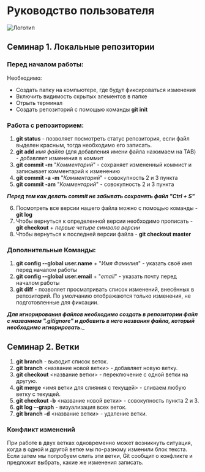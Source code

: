 # Руководство пользователя
![Логотип](Логотип.jpeg) 
## Семинар 1. Локальные репозитории

### Перед началом работы:
Необходимо: 
* Создать папку на компьютере, где будут фиксироваться изменения
* Включить видимость скрытых элементов в папке
* Отрыть терминал
* Создать репозиторий с помощью команды **git init**

### Работа с репозиторием:
1. **git status** - позволяет посмотреть статус репозитория, если файл выделен красным, тогда необходимо его записать.
2. **git add** *имя файла* (для добавления имени файла нажимаем на TAB) - добавляет изменения в коммит
3. **git commit -m** "*Комментарий*" - сохраняет измененный коммист и записывает комментарий к изменению
4.  **git commit -a -m** "*Комментарий*" - совокупность 2 и 3 пункта
5. **git commit -am** "*Комментарий*" - совокупность 2 и 3 пункта

***Перед тем как делать commit не забывать сохранять файл "Ctrl + S"***

6. Посмотреть все версии нашего файла можно с помощью команды - **git log**
7. Чтобы вернуться к определенной версии необходимо прописать - **git checkout** + *первые четыре символа версии*
8. Чтобы вернуться к последней версии файла - **git checkout master**

### Дополнительные Команды:
1. **git config --global user.name** + "*Имя Фамилия*" - указать своё имя перед началом работы
2. **git config --global user.email** + "*email*" - указать почту перед началом работы
3. **git diff** - позволяет просматривать список изменений, внесённых в репозиторий. По умолчанию отображаются только изменения, не подготовленные для фиксации.

***Для игнорирования файлов необходимо создать в репозитории файл с названием ".gitignore" и добавить в него названия файла, который необходимо игнорировать.***_

## Семинар 2. Ветки
1. **git branch** - выводит список веток.
2. **git branch** <название новой ветки> - добавляет новую ветку. 
3. **git checkout** <название ветки> - переключение с одной ветки на другую.
4. **git merge** <имя ветки для слияния с текущей> - сливаем любую ветку с текущей.
5. **git checkout -b** <название новой ветки> - совокупность пункта 2 и 3. 
6. **git log --graph** - визуализация всех веток.
7. **git branch -d** <название ветки> - удаление ветки. 

### Конфликт изменений
При работе в двух ветках одновременно может
возникнуть ситуация, когда в одной и другой
ветке мы по-разному изменили блок текста.
Если затем мы попробуем слить эти ветки, Git
сообщит о конфликте и предложит выбрать,
какие же изменения записать. 